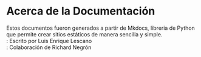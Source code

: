 # Acerca de la Documentación
Estos documentos fueron generados a partir de Mkdocs, libreria de Python que permite crear sitios estáticos de manera sencilla y simple.  
: Escrito por Luis Enrique Lescano   
: Colaboración de Richard Negrón  

